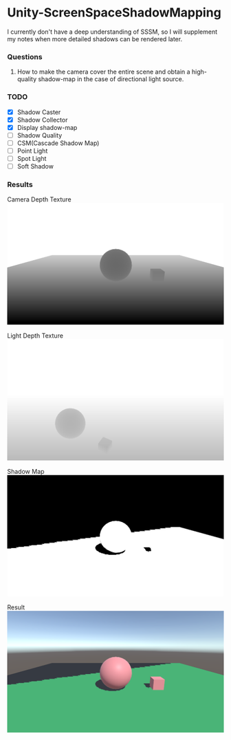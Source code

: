 # Unity-ScreenSpaceShadowMapping

I currently don't have a deep understanding of SSSM, so I will supplement my notes when more detailed shadows can be rendered later.

### Questions

1. How to make the camera cover the entire scene and obtain a high-quality shadow-map in the case of directional light source.

### TODO
- [x] Shadow Caster
- [x] Shadow Collector
- [x] Display shadow-map
- [ ] Shadow Quality
- [ ] CSM(Cascade Shadow Map)
- [ ] Point Light
- [ ] Spot Light
- [ ] Soft Shadow

### Results

Camera Depth Texture
![camera-depth](/Screenshots/camera_depth_tex.png)

Light Depth Texture
![light-depth](/Screenshots/light_depth_tex.png)

Shadow Map
![shadow-map](/Screenshots/shadow_map.png)

Result
![result](/Screenshots/result.png)